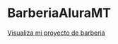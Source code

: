 # BarberiaAluraMT

<a id="https://github.com/michaelTarazona05/BarberiaAluraMT/edit/main/README.md" href="#">Visualiza mi proyecto de barberia</a>
<script>
     const enlace = document.getElementById("https://github.com/michaelTarazona05/BarberiaAluraMT/edit/main/README.md");
     enlace.href="#";
     enlace.addEventListener('click', function(){
        window.open('https://michaeltarazona05.github.io/BarberiaAluraMT/index.html');
     });
</script> 
